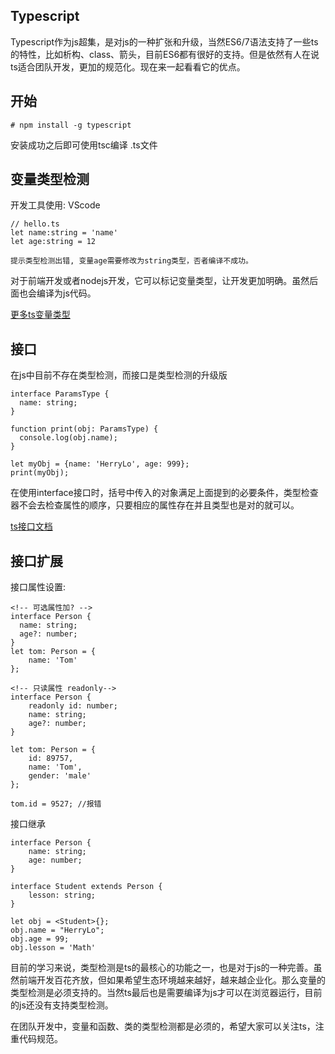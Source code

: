 ## Typescript

Typescript作为js超集，是对js的一种扩张和升级，当然ES6/7语法支持了一些ts的特性，比如析构、class、箭头，目前ES6都有很好的支持。但是依然有人在说ts适合团队开发，更加的规范化。现在来一起看看它的优点。

## 开始

```
# npm install -g typescript
```
安装成功之后即可使用tsc编译 .ts文件

## 变量类型检测
开发工具使用: VScode
```
// hello.ts
let name:string = 'name'
let age:string = 12

提示类型检测出错, 变量age需要修改为string类型，否者编译不成功。
```
对于前端开发或者nodejs开发，它可以标记变量类型，让开发更加明确。虽然后面也会编译为js代码。

[更多ts变量类型](https://www.tslang.cn/docs/handbook/basic-types.html)

## 接口
在js中目前不存在类型检测，而接口是类型检测的升级版
```
interface ParamsType {
  name: string;
}

function print(obj: ParamsType) {
  console.log(obj.name);
}

let myObj = {name: 'HerryLo', age: 999};
print(myObj);
```
在使用interface接口时，括号中传入的对象满足上面提到的必要条件，类型检查器不会去检查属性的顺序，只要相应的属性存在并且类型也是对的就可以。

[ts接口文档](https://www.tslang.cn/docs/handbook/interfaces.html)

## 接口扩展
接口属性设置:
```
<!-- 可选属性加? -->
interface Person {
  name: string;
  age?: number;
}
let tom: Person = {
    name: 'Tom'
};

<!-- 只读属性 readonly-->
interface Person {
    readonly id: number;
    name: string;
    age?: number;
}

let tom: Person = {
    id: 89757,
    name: 'Tom',
    gender: 'male'
};

tom.id = 9527; //报错
```

接口继承
```
interface Person {
    name: string;
    age: number;
}

interface Student extends Person {
    lesson: string;
}

let obj = <Student>{};
obj.name = "HerryLo";
obj.age = 99;
obj.lesson = 'Math'
```

目前的学习来说，类型检测是ts的最核心的功能之一，也是对于js的一种完善。虽然前端开发百花齐放，但如果希望生态环境越来越好，越来越企业化。那么变量的类型检测是必须支持的。当然ts最后也是需要编译为js才可以在浏览器运行，目前的js还没有支持类型检测。

在团队开发中，变量和函数、类的类型检测都是必须的，希望大家可以关注ts，注重代码规范。




